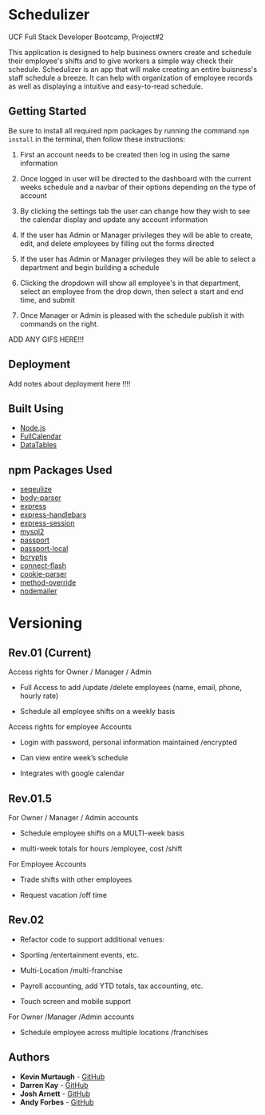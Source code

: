 # Schedulizer

UCF Full Stack Developer Bootcamp, Project#2

This application is designed to help business owners create and schedule their employee's shifts and to give workers a simple way check their schedule. Schedulizer is an app that will make creating an entire buisness's staff schedule a breeze. It can help with organization of employee records as well as displaying a intuitive and easy-to-read schedule.  

## Getting Started

Be sure to install all required npm packages by running the command `npm install` in the terminal, then follow these instructions: 

1. First an account needs to be created then log in using the same information

2. Once logged in user will be directed to the dashboard with the current weeks schedule and a navbar of their options depending on the type of account

3. By clicking the settings tab the user can change how they wish to see the calendar display and update any account information

4. If the user has Admin or Manager privileges they will be able to create, edit, and delete employees by filling out the forms directed

5. If the user has Admin or Manager privileges they will be able to select a department and begin building a schedule

6. Clicking the dropdown will show all employee's in that department, select an employee from the drop down, then select a start and end time, and submit

7. Once Manager or Admin is pleased with the schedule publish it with commands on the right.

ADD ANY GIFS HERE!!!

## Deployment

Add notes about deployment here !!!!

## Built Using

* [Node.js](https://nodejs.org/en/docs/) 
* [FullCalendar](https://https://fullcalendar.io/docs.apache.org/)
* [DataTables](httpshttps://datatables.net/rometools.github.io/rome/)

## npm Packages Used

* [seqeulize](http://docs.sequelizejs.com/)
* [body-parser](https://github.com/expressjs/body-parser)
* [express](https://expressjs.com/)
* [express-handlebars](https://handlebarsjs.com/)
* [express-session](https://github.com/expressjs/session)
* [mysql2](hhttps://github.com/sidorares/node-mysql2)
* [passport](http://www.passportjs.org/)
* [passport-local](hhttps://github.com/jaredhanson/passport-local)
* [bcryptjs](https://github.com/kelektiv/node.bcrypt.js)
* [connect-flash](https://github.com/jaredhanson/connect-flash)
* [cookie-parser](https://github.com/expressjs/cookie-parser)
* [method-override](https://github.com/expressjs/method-override)
* [nodemailer](https://nodemailer.com/about/)

# Versioning

## Rev.01 (Current)
Access rights for Owner / Manager / Admin

   * Full Access to add /update /delete employees (name, email, phone, hourly rate)

   * Schedule all employee shifts on a weekly basis

Access rights for employee Accounts

* Login with password, personal information maintained /encrypted

* Can view entire week’s schedule

* Integrates with google calendar

## Rev.01.5
For Owner / Manager / Admin accounts

* Schedule employee shifts on a MULTI-week basis

* multi-week totals for hours /employee, cost /shift

For Employee Accounts

* Trade shifts with other employees

* Request vacation /off time

## Rev.02

* Refactor code to support additional venues:

* Sporting /entertainment events, etc.

* Multi-Location /multi-franchise

* Payroll accounting, add YTD totals, tax accounting, etc.

* Touch screen and mobile support

For Owner /Manager /Admin accounts

* Schedule employee across multiple locations /franchises

## Authors

* **Kevin Murtaugh** - [GitHub](https://github.com/Kevin-Murtaugh)
* **Darren Kay** - [GitHub](https://github.com/dkayucf)
* **Josh Arnett** - [GitHub](https://github.com/josha5)
* **Andy Forbes** - [GitHub](https://github.com/AndyForbes93)
